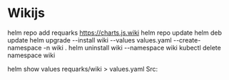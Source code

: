 # Wikijs
helm repo add requarks https://charts.js.wiki
helm repo update
helm deb update
helm upgrade --install wiki --values values.yaml --create-namespace -n wiki .
helm uninstall wiki --namespace wiki
kubectl delete namespace wiki

helm show values requarks/wiki > values.yaml
Src:
